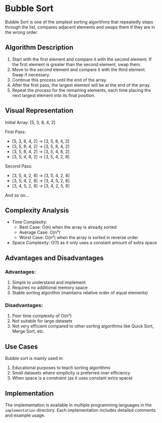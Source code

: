 # Bubble Sort

Bubble Sort is one of the simplest sorting algorithms that repeatedly steps through the list, compares adjacent elements and swaps them if they are in the wrong order.

## Algorithm Description

1. Start with the first element and compare it with the second element. If the first element is greater than the second element, swap them.
2. Move to the second element and compare it with the third element. Swap if necessary.
3. Continue this process until the end of the array.
4. After the first pass, the largest element will be at the end of the array.
5. Repeat the process for the remaining elements, each time placing the next largest element into its final position.

## Visual Representation

Initial Array: [5, 3, 8, 4, 2]

First Pass:
- [5, 3, 8, 4, 2] → [3, 5, 8, 4, 2]
- [3, 5, 8, 4, 2] → [3, 5, 8, 4, 2]
- [3, 5, 8, 4, 2] → [3, 5, 4, 8, 2]
- [3, 5, 4, 8, 2] → [3, 5, 4, 2, 8]

Second Pass:
- [3, 5, 4, 2, 8] → [3, 5, 4, 2, 8]
- [3, 5, 4, 2, 8] → [3, 4, 5, 2, 8]
- [3, 4, 5, 2, 8] → [3, 4, 2, 5, 8]

And so on...

## Complexity Analysis

- Time Complexity:
  - Best Case: O(n) when the array is already sorted
  - Average Case: O(n²)
  - Worst Case: O(n²) when the array is sorted in reverse order
- Space Complexity: O(1) as it only uses a constant amount of extra space

## Advantages and Disadvantages

### Advantages:
1. Simple to understand and implement
2. Requires no additional memory space
3. Stable sorting algorithm (maintains relative order of equal elements)

### Disadvantages:
1. Poor time complexity of O(n²)
2. Not suitable for large datasets
3. Not very efficient compared to other sorting algorithms like Quick Sort, Merge Sort, etc.

## Use Cases

Bubble sort is mainly used in:
1. Educational purposes to teach sorting algorithms
2. Small datasets where simplicity is preferred over efficiency
3. When space is a constraint (as it uses constant extra space)

## Implementation

The implementation is available in multiple programming languages in the `implementation` directory. Each implementation includes detailed comments and example usage. 